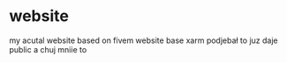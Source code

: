 # website
my acutal website based on fivem website base
xarm podjebał to juz daje public a chuj mniie to
